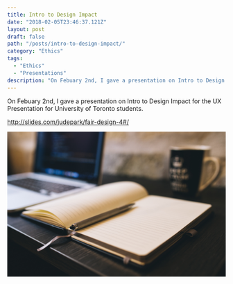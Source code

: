 ```yaml
---
title: Intro to Design Impact
date: "2018-02-05T23:46:37.121Z"
layout: post
draft: false
path: "/posts/intro-to-design-impact/"
category: "Ethics"
tags:
  - "Ethics"
  - "Presentations"
description: "On Febuary 2nd, I gave a presentation on Intro to Design Impact for the UX Presentation for University of Toronto students."
---
```


On Febuary 2nd, I gave a presentation on Intro to Design Impact for the UX Presentation for University of Toronto students.

http://slides.com/judepark/fair-design-4#/


![Nulla faucibus vestibulum eros in tempus. Vestibulum tempor imperdiet velit nec dapibus](./1.jpg)

